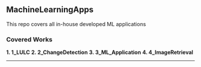 ## MachineLearningApps
This repo covers all in-house developed ML applications

### Covered Works

**1. 1_LULC**
**2. 2_ChangeDetection**
**3. 3_ML_Application**
**4. 4_ImageRetrieval**

---